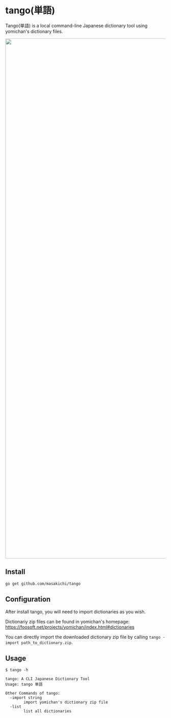# tango(単語)

Tango(単語) is a local command-line Japanese dictionary tool using yomichan's dictionary files.

<p align="center">
    <img width="1628" alt="tango 単語 preview" src="https://user-images.githubusercontent.com/1995921/62043969-ca1a1680-b23c-11e9-91da-5ac55123d831.png">
</p>


## Install


```shell
go get github.com/masakichi/tango
```


## Configuration

After install tango, you will need to import dictionaries as you wish.

Dictionariy zip files can be found in yomichan's homepage: https://foosoft.net/projects/yomichan/index.html#dictionaries

You can directly import the downloaded dictionary zip file by calling `tango -import path_to_dictionary.zip`.

## Usage

```
$ tango -h

tango: A CLI Japanese Dictionary Tool
Usage: tango 単語

Other Commands of tango:
  -import string
    	import yomichan's dictionary zip file
  -list
    	list all dictionaries
```
